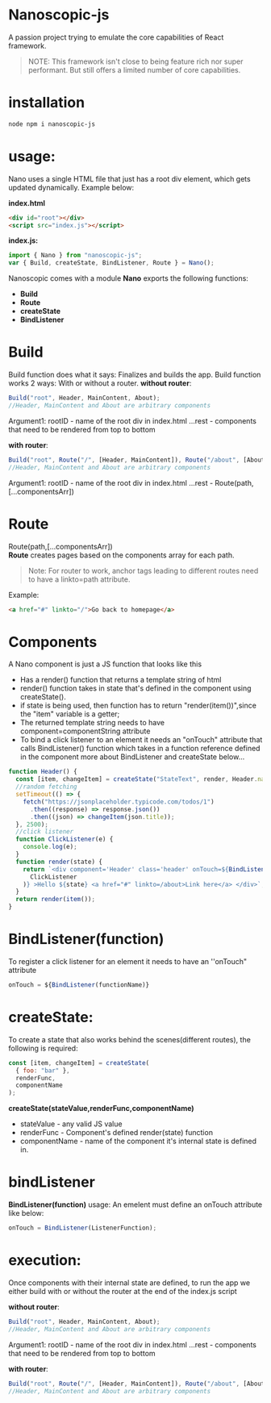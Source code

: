 # Nanoscopic-js

A passion project trying to emulate the core capabilities of React framework.

> NOTE: This framework isn't close to being feature rich nor super performant.
> But still offers a limited number of core capabilities.

# installation

```sh
node npm i nanoscopic-js
```

# usage:

Nano uses a single HTML file that just has a root div element, which gets updated dynamically. Example below:

**index.html**

```html
<div id="root"></div>
<script src="index.js"></script>
```

**index.js:**

```js
import { Nano } from "nanoscopic-js";
var { Build, createState, BindListener, Route } = Nano();
```

Nanoscopic comes with a module **Nano** exports the following functions:

- **Build**
- **Route**
- **createState**
- **BindListener**

# Build

Build function does what it says: Finalizes and builds the app.
Build function works 2 ways: With or without a router.
**without router**:

```js
Build("root", Header, MainContent, About);
//Header, MainContent and About are arbitrary components
```

Argument1: rootID - name of the root div in index.html
...rest - components that need to be rendered from top to bottom

**with router**:

```js
Build("root", Route("/", [Header, MainContent]), Route("/about", [About]));
//Header, MainContent and About are arbitrary components
```

Argument1: rootID - name of the root div in index.html
...rest - Route(path,[...componentsArr])

# Route

Route(path,[...componentsArr])  
**Route** creates pages based on the components array for each path.

> Note: For router to work, anchor tags leading to different routes
> need to have a linkto=path attribute.

Example:

```html
<a href="#" linkto="/">Go back to homepage</a>
```

# Components

A Nano component is just a JS function that looks like this

- Has a render() function that returns a template string of html
- render() function takes in state that's defined in the component using createState().
- if state is being used, then function has to return "render(item())",since the "item" variable is a getter;
- The returned template string needs to have component=componentString attribute
- To bind a click listener to an element it needs an "onTouch" attribute that calls
  BindListener() function which takes in a function reference defined in the component
  more about BindListener and createState below...

```js
function Header() {
  const [item, changeItem] = createState("StateText", render, Header.name);
  //random fetching
  setTimeout(() => {
    fetch("https://jsonplaceholder.typicode.com/todos/1")
      .then((response) => response.json())
      .then((json) => changeItem(json.title));
  }, 2500);
  //click listener
  function ClickListener(e) {
    console.log(e);
  }
  function render(state) {
    return `<div component='Header' class='header' onTouch=${BindListener(
      ClickListener
    )} >Hello ${state} <a href="#" linkto=/about>Link here</a> </div>`;
  }
  return render(item());
}
```

# BindListener(function)

To register a click listener for an element it needs to have an ''onTouch" attribute

```js
onTouch = ${BindListener(functionName)}
```

# createState:

To create a state that also works behind the scenes(different routes), the following is required:

```js
const [item, changeItem] = createState(
  { foo: "bar" },
  renderFunc,
  componentName
);
```

**createState(stateValue,renderFunc,componentName)**

- stateValue - any valid JS value
- renderFunc - Component's defined render(state) function
- componentName - name of the component it's internal state is defined in.

# bindListener

**BindListener(function)**
usage:
An emelent must define an onTouch attribute like below:

```js
onTouch = BindListener(ListenerFunction);
```

# execution:

Once components with their internal state are defined, to run the app we either build with or without the router at the end of the index.js script

**without router**:

```js
Build("root", Header, MainContent, About);
//Header, MainContent and About are arbitrary components
```

Argument1: rootID - name of the root div in index.html
...rest - components that need to be rendered from top to bottom

**with router**:

```js
Build("root", Route("/", [Header, MainContent]), Route("/about", [About]));
//Header, MainContent and About are arbitrary components
```
